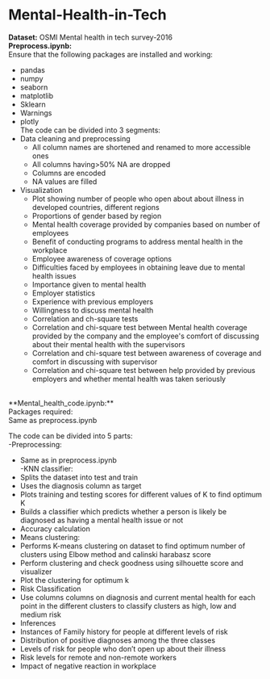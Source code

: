 # Mental-Health-in-Tech
**Dataset:** OSMI Mental health in tech survey-2016<br />
**Preprocess.ipynb:**<br />
Ensure that the following packages are installed and working:<br /> 
- pandas<br />
- numpy<br />
- seaborn<br />
- matplotlib<br />
- Sklearn<br />
- Warnings<br />
- plotly<br />
The code can be divided into 3 segments:<br />
- Data cleaning and preprocessing<br />
  - All column names are shortened and renamed to more accessible ones<br />
  - All columns having>50% NA are dropped<br />
  - Columns are encoded <br />
  - NA values are filled<br />
- Visualization<br />
  - Plot showing number of people who open about about illness in developed countries, different regions<br />
  - Proportions of gender based by region<br />
  - Mental health coverage provided by companies based on number of employees<br />
  - Benefit of conducting programs to address mental health in the workplace<br />
  - Employee awareness of coverage options<br />
  - Difficulties faced by employees in obtaining leave due to mental health issues<br />
  - Importance given to mental health<br />
  - Employer statistics<br />
  - Experience with previous employers<br />
  - Willingness to discuss mental health<br />
  - Correlation and ch-square tests<br />
  - Correlation and chi-square test between Mental health coverage provided by the company and the employee's comfort of discussing about their mental health with the supervisors<br />
  - Correlation and chi-square test between awareness of coverage and comfort in discussing with supervisor<br />
  - Correlation and chi-square test between help provided by previous employers and whether mental health was taken seriously<br />
<br />
**Mental_health_code.ipynb:**<br />
Packages required:<br />
Same as preprocess.ipynb<br /> 

The code can be divided into 5 parts: <br />
-Preprocessing:<br />
  - Same as in preprocess.ipynb <br />
-KNN classifier:<br />
 - Splits the dataset into test and train <br />
 - Uses the diagnosis column as target <br />
 - Plots training and testing scores for different values of K to find optimum K <br />
 - Builds a classifier which predicts whether a person is likely be diagnosed as having a mental health issue or not<br />
 - Accuracy calculation<br />
 - Means clustering:<br />
 - Performs K-means clustering on dataset to find optimum number of clusters using Elbow method and calinski harabasz score<br />
 - Perform clustering and check goodness using silhouette score and visualizer<br />
 - Plot the clustering for optimum k<br />
- Risk Classification<br />
 - Use columns columns on diagnosis and current mental health for each point in the different clusters to classify clusters as high, low and medium risk<br />
 - Inferences<br />
 - Instances of Family history for people at different levels of risk<br />
 - Distribution of positive diagnoses among the three classes<br />
 - Levels of risk for people who don’t open up about their illness<br />
 - Risk levels for remote and non-remote workers<br />
 - Impact of negative reaction in workplace<br />






